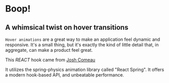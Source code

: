 # Boop!
## A whimsical twist on hover transitions

`Hover animations` are a great way to make an application feel dynamic and responsive. It's a small thing, but it's exactly the kind of little detail that, in aggregate, can make a product feel great.

This _REACT_ hook came from [Josh Comeau](https://www.joshwcomeau.com/react/boop/)

It utilizes the spring-physics animation library called "React Spring". It offers a modern hook-based API, and unbeatable performance.
